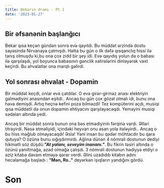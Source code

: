 ```yaml
---
title: Bekarın dramı - Pt.1
date: '2023-01-27'
---
```


## Bir əfsanənin başlanğıcı

Bekar qısa keçən gündən sonra evə qayıtdı. Bu müddət ərzində dostu sayəsində Nirvanaya çatmışdı. Hətta bu gün o ilk dəfə qısqanclıq hissi ilə tanış olmuşdu ki,bu ona çox zidd bir şey idi. Evə qayıdış yolun da o babası ilə qarşılaşdı, yol boyunca babasının gənclik xatirələrini dinləyərək vaxt keçirdi. Bu əhvalatlar ona marqlı gəlirdi.

## Yol sonrası əhvalat - Dopamin

Bir müddət keçdi, onlar evə çatdılar. O evə girər-girməz anası elektriyin gəlmədiyini anasından eşitdi.. Ancaq bu gün çox gözəl olmalı idi, bunu ona hava demişdi. Artıq heçnə kefini poza bilməzdi! Tez kompüterini açdı, musiqi qısa müddətli də onun dopamin ehtiyacını qarşılayacaqdı. Yeməyini musiqi sədaları altında yedi.

Ancaq bir müddət sonra bunun ona bəs etmədiyinin fərqinə vardı. Əlləri titrəyirdi. Nəsə etməliyidi, içindəki heyvan onu asan yola itələyirdi.. Ancaq o bu hiss məğlub olmayacaqdı! Əsla! Yəni insan bu qədər möhtacdır bu qara qutuya? O özünə bunu sığışdırmırdı. Ağlına dünən 4 nömrəli dostunun dediyi hikmətli söz düşdü:**_"At yalanı, seveyim inananı."_**. Bu fikrin təsiri altında o özünü yanıltmağa, azad olmağa çalışdı. 3 nömrəli dostunun hədiyyə etdiyi o əziz kitaba davam etməyə qərar verdi. Əlini uzadıdıb kitabın adını hecalamağa başladı : **"Mən, Ro.."** deyərkən işıqların yandığını gördü.

# Son
